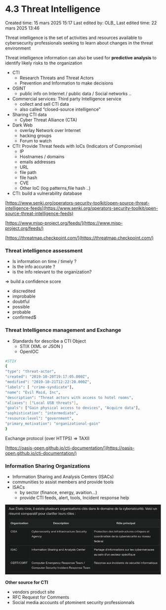 # 4.3 Threat Intelligence

Created time: 15 mars 2025 15:17
Last edited by: OLB_
Last edited time: 22 mars 2025 13:46

Threat intelligence is the set of activities and resources available to cybersecurity professionals seeking to learn about changes in the threat environment

Threat intelligence information can also be used for **predictive analysis** to identify likely risks to the organization

- CTI
    - Research Threats and Threat Actors
    - Prevention and Information to make decisions
- OSINT
    - public info on Internet / public data / Social networks ..
- Commercial services: Third party Intelligence service
    - collect and sell CTI data
    - also called “closed-source intelligence”
- Sharing CTI data
    - Cyber Threat Alliance (CTA)
- Dark Web
    - overlay Network over Internet
    - hacking groups
    - Forum to watch
- CTI: Provide Threat feeds with IoCs (Indicators of Compromise)
    - IP
    - Hostnames / domains
    - emails addresses
    - URL
    - file path
    - file hash
    - CVE
    - Other IoC (log patterns,file hash ..)
- CTI: build a vulnerability database

[https://www.senki.org/operators-security-toolkit/open-source-threat-intelligence-feeds](https://www.senki.org/operators-security-toolkit/open-source-threat-intelligence-feeds)

[https://www.misp-project.org/feeds/](https://www.misp-project.org/feeds/)

[https://threatmap.checkpoint.com/](https://threatmap.checkpoint.com/)

### Threat intelligence assessment

- Is information on time / timely ?
- Is the info accurate ?
- is the info relevant to the organization?

⇒ build a confidence score 

- discredited
- improbable
- doubtful
- possible
- probable
- confirmed$

### Threat Intelligence management and Exchange

- Standards for describe a CTI Object
    - STIX (XML or JSON )
    - OpenIOC

```bash
#STIX
{
"type": "threat-actor",
"created": "2019-10-20T19:17:05.000Z",
"modified": "2019-10-21T12:22:20.000Z",
"labels": [ "crime-syndicate"],
"name": "Evil Maid, Inc",
"description": "Threat actors with access to hotel rooms",
"aliases": ["Local USB threats"],
"goals": ["Gain physical access to devices", "Acquire data"],
"sophistication": "intermediate",
"resource:level": "government",
"primary_motivation": "organizational-gain"
}
```

Exchange protocol (over HTTPS) ⇒ TAXII

[https://oasis-open.github.io/cti-documentation/](https://oasis-open.github.io/cti-documentation/)

### Information Sharing Organizations

- Information Sharing and Analysis Centers (ISACs)
- communities to assist members and provide tools
- ISACs
    - by sector (finance, energy, avaition…)
    - provide CTI feeds, alert, tools, Incident response help

![image.png](image%2028.png)

**Other source for CTI**

- vendors product site
- RFC Request for Comments
- Social media accounts of ptominent security professionnals